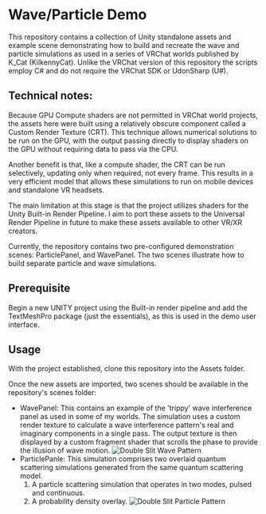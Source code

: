 # Wave/Particle Demo

This repository contains a collection of Unity standalone assets and example scene demonstrating how to build and recreate the wave and particle simulations as used in a series of VRChat worlds published by K_Cat (KilkennyCat).
Unlike the VRChat version of this repository the scripts employ C# and do not require the VRChat SDK or UdonSharp (U#).

## Technical notes:
Because GPU Compute shaders are not permitted in VRChat world projects, the assets here were built using a relatively obscure component called a Custom Render Texture (CRT).
This technique allows numerical solutions to be run on the GPU, with the output passing directly to display shaders on the GPU without requiring data to pass via the CPU.

Another benefit is that, like a compute shader, the CRT can be run selectively, updating only when required, not every frame. This results in a very efficient model that allows these simulations to run on mobile devices and standalone VR headsets. 

The main limitation at this stage is that the project utilizes shaders for the Unity Built-in Render Pipeline. I aim to port these assets to the Universal Render Pipeline in future to make these assets available to other VR/XR creators.   

Currently, the repository contains two pre-configured demonstration scenes: ParticlePanel, and WavePanel. The two scenes illustrate how to build separate particle and wave simulations.

## Prerequisite

Begin a new UNITY project using the Built-in render pipeline and add the TextMeshPro package (just the essentials), as this is used in the demo user interface.

## Usage

With the project established, clone this repository into the Assets folder.

Once the new assets are imported, two scenes should be available in the repository's scenes folder:
- WavePanel: This contains an example of the 'trippy' wave interference panel as used in some of my worlds. The simulation uses a custom render texture to calculate a wave interference pattern's real and imaginary components in a single pass. The output texture is then displayed by a custom fragment shader that scrolls the phase to provide the illusion of wave motion.
![Double Slit Wave Pattern](https://github.com/SimulCat/simulcat.github.io/blob/main/phasedemo/waveamber.gif)
- ParticlePanle: This simulation comprises two overlaid quantum scattering simulations generated from the same quantum scattering model.
  1. A particle scattering simulation that operates in two modes, pulsed and continuous.
  2. A probability density overlay.
![Double Slit Particle Pattern](https://github.com/SimulCat/simulcat.github.io/blob/main/phasedemo/particleblue.gif)

